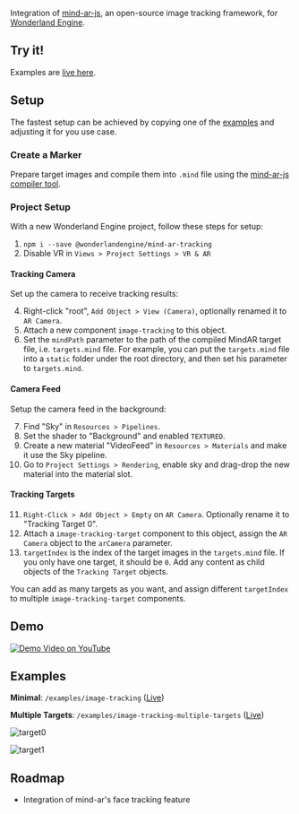 Integration of [mind-ar-js](https://github.com/hiukim/mind-ar-js), an
open-source image tracking framework,
for [Wonderland Engine](https://wonderlandengine.com/).

## Try it!

Examples are [live here](https://wonderlandengine.github.io/wonderland-mind-ar-tracking).

## Setup

The fastest setup can be achieved by copying one of the [examples](#examples)
and adjusting it for you use case.

### Create a Marker

Prepare target images and compile them into `.mind` file using the
[mind-ar-js compiler tool](https://hiukim.github.io/mind-ar-js-doc/tools/compile).

### Project Setup

With a new Wonderland Engine project, follow these steps for setup:

1. `npm i --save @wonderlandengine/mind-ar-tracking`
2. Disable VR in `Views > Project Settings > VR & AR`

#### Tracking Camera

Set up the camera to receive tracking results:

4. Right-click "root", `Add Object > View (Camera)`, optionally renamed it to `AR Camera`.
5. Attach a new component `image-tracking` to this object.
6. Set the `mindPath` parameter to the path of the compiled MindAR target file, i.e. `targets.mind` file.
   For example, you can put the `targets.mind` file into a `static` folder under the root directory,
   and then set his parameter to `targets.mind`.

#### Camera Feed

Setup the camera feed in the background:

7. Find "Sky" in `Resources > Pipelines`.
8. Set the shader to "Background" and enabled `TEXTURED`.
9. Create a new material "VideoFeed" in `Resources > Materials` and make it use the Sky pipeline.
10. Go to `Project Settings > Rendering`, enable sky and drag-drop the new material into the material slot.

#### Tracking Targets

11. `Right-Click > Add Object > Empty` on `AR Camera`. Optionally rename it to "Tracking Target 0".
12. Attach a `image-tracking-target` component to this object, assign the `AR Camera` object to the `arCamera` parameter.
13. `targetIndex` is the index of the target images in the `targets.mind` file. If you only have one target, it should be `0`.
    Add any content as child objects of the `Tracking Target` objects.

You can add as many targets as you want, and assign different `targetIndex` to multiple `image-tracking-target` components.

## Demo

[![Demo Video on YouTube](https://img.youtube.com/vi/0PJngMiO_tM/0.jpg)](https://www.youtube.com/watch?v=0PJngMiO_tM)

## Examples

**Minimal**: `/examples/image-tracking` ([Live](https://wonderlandengine.github.io/wonderland-mind-ar-tracking/image-tracking/index.html))

**Multiple Targets**: `/examples/image-tracking-multiple-targets` ([Live](https://wonderlandengine.github.io/wonderland-mind-ar-tracking/image-tracking-multiple-targets/index.html))

![target0](https://github.com/WonderlandEngine/wonderland-mind-ar-tracking/blob/c5805e2f0c2fb3075c34b254bcbf9462c5660f7c/examples/image-tracking/static/target0.png)

![target1](https://github.com/WonderlandEngine/wonderland-mind-ar-tracking/blob/c5805e2f0c2fb3075c34b254bcbf9462c5660f7c/examples/image-tracking/static/target1.png)

## Roadmap

- Integration of mind-ar's face tracking feature

